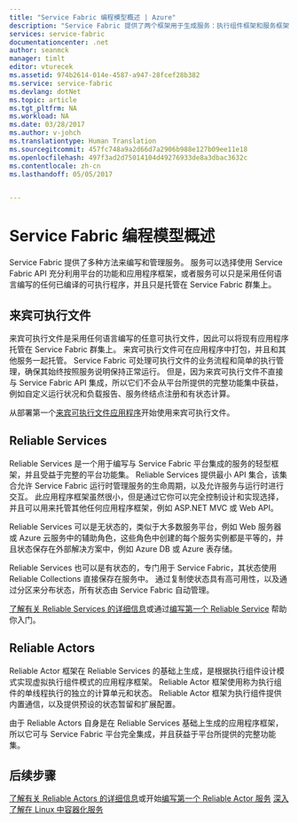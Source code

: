```yaml
---
title: "Service Fabric 编程模型概述 | Azure"
description: "Service Fabric 提供了两个框架用于生成服务：执行组件框架和服务框架。 它们在简单性和控制力方面具有截然不同的取舍。"
services: service-fabric
documentationcenter: .net
author: seanmck
manager: timlt
editor: vturecek
ms.assetid: 974b2614-014e-4587-a947-28fcef28b382
ms.service: service-fabric
ms.devlang: dotNet
ms.topic: article
ms.tgt_pltfrm: NA
ms.workload: NA
ms.date: 03/28/2017
ms.author: v-johch
ms.translationtype: Human Translation
ms.sourcegitcommit: 457fc748a9a2d66d7a2906b988e127b09ee11e18
ms.openlocfilehash: 497f3ad2d75014104d49276933de8a3dbac3632c
ms.contentlocale: zh-cn
ms.lasthandoff: 05/05/2017


---
```

# <a name="service-fabric-programming-model-overview"></a>Service Fabric 编程模型概述
Service Fabric 提供了多种方法来编写和管理服务。 服务可以选择使用 Service Fabric API 充分利用平台的功能和应用程序框架，或者服务可以只是采用任何语言编写的任何已编译的可执行程序，并且只是托管在 Service Fabric 群集上。

## <a name="guest-executable"></a>来宾可执行文件
来宾可执行文件是采用任何语言编写的任意可执行文件，因此可以将现有应用程序托管在 Service Fabric 群集上。 来宾可执行文件可在应用程序中打包，并且和其他服务一起托管。 Service Fabric 可处理可执行文件的业务流程和简单的执行管理，确保其始终按照服务说明保持正常运行。 但是，因为来宾可执行文件不直接与 Service Fabric API 集成，所以它们不会从平台所提供的完整功能集中获益，例如自定义运行状况和负载报告、服务终结点注册和有状态计算。

从部署第一个[来宾可执行文件应用程序](service-fabric-deploy-existing-app.md)开始使用来宾可执行文件。

## <a name="reliable-services"></a>Reliable Services
Reliable Services 是一个用于编写与 Service Fabric 平台集成的服务的轻型框架，并且受益于完整的平台功能集。 Reliable Services 提供最小 API 集合，该集合允许 Service Fabric 运行时管理服务的生命周期，以及允许服务与运行时进行交互。 此应用程序框架虽然很小，但是通过它你可以完全控制设计和实现选择，并且可以用来托管其他任何应用程序框架，例如 ASP.NET MVC 或 Web API。

Reliable Services 可以是无状态的，类似于大多数服务平台，例如 Web 服务器或 Azure 云服务中的辅助角色，这些角色中创建的每个服务实例都是平等的，并且状态保存在外部解决方案中，例如 Azure DB 或 Azure 表存储。

Reliable Services 也可以是有状态的，专门用于 Service Fabric，其状态使用 Reliable Collections 直接保存在服务中。 通过复制使状态具有高可用性，以及通过分区来分布状态，所有状态由 Service Fabric 自动管理。

[了解有关 Reliable Services 的详细信息](service-fabric-reliable-services-introduction.md)或通过[编写第一个 Reliable Service](service-fabric-reliable-services-quick-start.md) 帮助你入门。

## <a name="reliable-actors"></a>Reliable Actors
Reliable Actor 框架在 Reliable Services 的基础上生成，是根据执行组件设计模式实现虚拟执行组件模式的应用程序框架。 Reliable Actor 框架使用称为执行组件的单线程执行的独立的计算单元和状态。 Reliable Actor 框架为执行组件提供内置通信，以及提供预设的状态暂留和扩展配置。

由于 Reliable Actors 自身是在 Reliable Services 基础上生成的应用程序框架，所以它可与 Service Fabric 平台完全集成，并且获益于平台所提供的完整功能集。

## <a name="next-steps"></a>后续步骤
[了解有关 Reliable Actors 的详细信息](service-fabric-reliable-actors-introduction.md)或开始[编写第一个 Reliable Actor 服务](service-fabric-reliable-actors-get-started.md)
[深入了解在 Linux 中容器化服务](service-fabric-deploy-container-linux.md)

